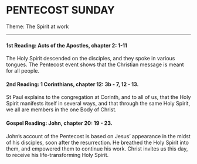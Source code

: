 # PENTECOST SUNDAY
Theme: The Spirit at work

---

#### 1st Reading: Acts of the Apostles, chapter 2: 1-11

The Holy Spirit descended on the disciples, and they spoke in various tongues. The Pentecost event shows that the Christian message is meant for all people.

#### 2nd Reading: 1 Corinthians, chapter 12: 3b - 7, 12 - 13.

St Paul explains to the congregation at Corinth, and to all of us, that the Holy Spirit manifests itself in several ways, and that through the same Holy Spirit, we all are members in the one Body of Christ.

#### Gospel Reading: John, chapter 20: 19 - 23.

John’s account of the Pentecost is based on Jesus’ appearance in the midst of his disciples, soon after the resurrection. He breathed the Holy Spirit into them, and empowered them to continue his work. Christ invites us this day, to receive his life-transforming Holy Spirit.